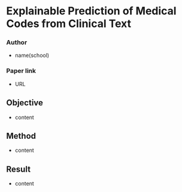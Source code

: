 # Explainable Prediction of Medical Codes from Clinical Text

### Author
* name(school)

### Paper link
* URL

## Objective
* content

## Method
* content

## Result
* content

